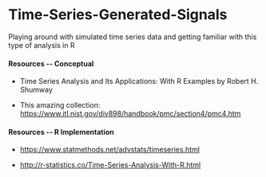 # Time-Series-Generated-Signals
Playing around with simulated time series data and getting familiar with this type of analysis in R

#### Resources -- Conceptual

* Time Series Analysis and Its Applications: With R Examples by Robert H. Shumway

* This amazing collection: https://www.itl.nist.gov/div898/handbook/pmc/section4/pmc4.htm

#### Resources -- R Implementation

* https://www.statmethods.net/advstats/timeseries.html

* http://r-statistics.co/Time-Series-Analysis-With-R.html
